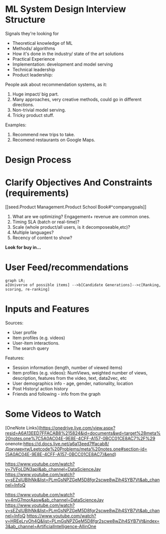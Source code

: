 
# ML System Design Interview Structure

Signals they're looking for
* Theoretical knowledge of ML
* Methods/ algorithms 
* How it's done in the industry/ state of the art solutions
* Practical Experience 
* Implementation: development and model serving 
* Technical leadership
* Product leadership: 

 

 People ask about recommendation systems, as it:
 1. Huge impact/ big part.
 2. Many approaches, very creative methods, could go in different directions.
 3. Non-trivial model serving.
 4. Tricky product stuff.


Examples:
 1. Recommend new trips to take.
 2. Recomend restaurants on Google Maps.

# Design Process

# Clarify Objectives And Constraints (requirements)


[[seed.Product Management.Product School Book#^companygoals]]
1. What are we optimizing?
 Engagement+ revenue are common ones.
2. Timing SLA (batch or real-time)?
3. Scale (whole product/all users, is it decomposeable,etc)?
4. Multiple languages? 
5. Recency of content to show?


__Look for buy in...__

# User Feed/recommendations

```mermaid
graph LR;
a[Universe of possible items] -->b[Candidate Generations]-->c[Ranking, scoring, re-ranking]
```


# Inputs and Features

Sources:
* User profile
* Item profiles (e.g. videos)
 * User-item interactions.
 * The search query

Features:
* Session information (length, number of viewed items)
* Item profiles (e.g. videos): NumViews, weighted number of views, description, features from the video, text, data2vec, etc
* User demographics info - age, gender, nationality, location
* Post History/ action history
* Friends and following -  info from the graph




# Some Videos to Watch
[OneNote Links](https://onedrive.live.com/view.aspx?resid=A6A13EED7FFACAB8%215824&id=documents&wd=target%28meta%20notes.one%7C5A0AC04E-9E8E-4CFF-A157-0BCC01CE8AC7%2F%29
onenote:https://d.docs.live.net/a6a13eed7ffacab8/Документи/Leetcode%20Problems/meta%20notes.one#section-id={5A0AC04E-9E8E-4CFF-A157-0BCC01CE8AC7}&end)

https://www.youtube.com/watch?v=7VFoLDN3apI&ab_channel=DataScienceJay
https://www.youtube.com/watch?v=sEZsIUBIhNk&list=PLmGsNPZGeM5D8fgr2scwe8wZih4SYB7Vt&ab_channel=InfoQ

https://www.youtube.com/watch?v=4mG7morAasw&ab_channel=DataScienceJay
https://www.youtube.com/watch?v=sEZsIUBIhNk&list=PLmGsNPZGeM5D8fgr2scwe8wZih4SYB7Vt&ab_channel=InfoQ
https://www.youtube.com/watch?v=HREeLryOh4Q&list=PLmGsNPZGeM5D8fgr2scwe8wZih4SYB7Vt&index=3&ab_channel=ArtificialIntelligence-AllinOne